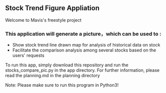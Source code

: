 ## Stock Trend Figure Appliation

Welcome to Mavis's freestyle project

### This application will generate a picture，which can be used to :
*  Show stock trend line drawn map for analysis of historical data on stock 
*  Facilitate the comparison analysis among several stocks based on the users' requests

To run this app, simply download this repository and run the stocks_compare_pic.py in the app directory.
For further information, please read the planning.md in the planning directory

Note: Please make sure to run this program in Python3!
